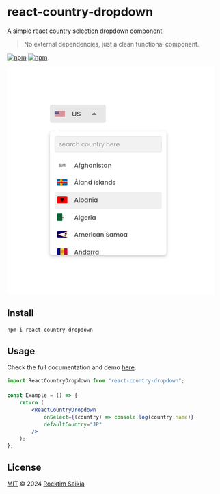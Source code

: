 # react-country-dropdown

A simple react country selection dropdown component.

> No external dependencies, just a clean functional component.

[![npm](https://img.shields.io/npm/dt/react-country-dropdown?color=bright)](https://npmjs.com/package/react-country-dropdown) [![npm](https://img.shields.io/npm/v/react-country-dropdown?color=bright)](https://npmjs.com/package/react-country-dropdown)

![Demo Screenshot](./screenshot.png)

## Install

```sh
npm i react-country-dropdown
```

## Usage

Check the full documentation and demo [here](https://rocktimsaikia.github.io/react-country-dropdown/).

```jsx
import ReactCountryDropdown from "react-country-dropdown";

const Example = () => {
	return (
		<ReactCountryDropdown
			onSelect={(country) => console.log(country.name)}
			defaultCountry="JP"
		/>
	);
};
```

## License

[MIT](./LICENSE) &copy; 2024 [Rocktim Saikia](https://github.com/rocktimsaikia)
